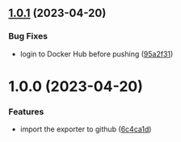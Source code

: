 ## [1.0.1](https://github.com/cnieg/secret-certificat-azure-exporter/compare/1.0.0...1.0.1) (2023-04-20)


### Bug Fixes

* login to Docker Hub before pushing ([95a2f31](https://github.com/cnieg/secret-certificat-azure-exporter/commit/95a2f31af4f4eab47037d45ef787f12b1cd604db))

# 1.0.0 (2023-04-20)


### Features

* import the exporter to github ([6c4ca1d](https://github.com/cnieg/secret-certificat-azure-exporter/commit/6c4ca1d8343778284b3754db234c38ffd64e5985))
